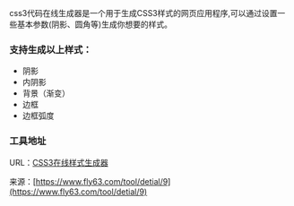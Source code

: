  css3代码在线生成器是一个用于生成CSS3样式的网页应用程序,可以通过设置一些基本参数(阴影、圆角等)生成你想要的样式。

### 支持生成以上样式：

- 阴影
- 内阴影
- 背景（渐变）
- 边框
- 边框弧度

### 工具地址
URL：[CSS3在线样式生成器](https://www.fly63.com/tool/cs3/)

来源：[https://www.fly63.com/tool/detial/9](https://www.fly63.com/tool/detial/9)